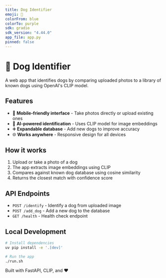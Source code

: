 ```yaml
---
title: Dog Identifier
emoji: 🐶
colorFrom: blue
colorTo: purple
sdk: gradio
sdk_version: "4.44.0"
app_file: app.py
pinned: false
---
```


# 🐶 Dog Identifier

A web app that identifies dogs by comparing uploaded photos to a library of known dogs using OpenAI's CLIP model.

## Features

- 📸 **Mobile-friendly interface** - Take photos directly or upload existing ones
- 🧠 **AI-powered identification** - Uses CLIP model for image embeddings
- ➕ **Expandable database** - Add new dogs to improve accuracy
- 🌐 **Works anywhere** - Responsive design for all devices

## How it works

1. Upload or take a photo of a dog
2. The app extracts image embeddings using CLIP
3. Compares against known dog database using cosine similarity
4. Returns the closest match with confidence score

## API Endpoints

- `POST /identify` - Identify a dog from uploaded image
- `POST /add_dog` - Add a new dog to the database
- `GET /health` - Health check endpoint

## Local Development

```bash
# Install dependencies
uv pip install -e '.[dev]'

# Run the app
./run.sh
```

Built with FastAPI, CLIP, and ❤️